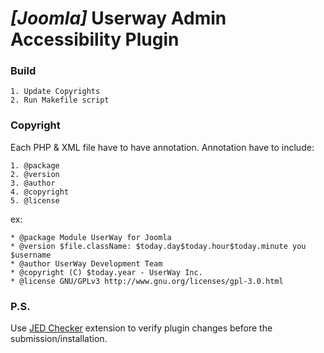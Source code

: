 # _[Joomla]_ Userway Admin Accessibility Plugin

### Build

    1. Update Copyrights
    2. Run Makefile script

### Copyright

Each PHP & XML file have to have annotation. Annotation have to include:
    
    1. @package
    2. @version
    3. @author
    4. @copyright
    5. @license

ex:

    * @package Module UserWay for Joomla
    * @version $file.className: $today.day$today.hour$today.minute you $username
    * @author UserWay Development Team
    * @copyright (C) $today.year - UserWay Inc.
    * @license GNU/GPLv3 http://www.gnu.org/licenses/gpl-3.0.html
### P.S.

Use [JED Checker](https://extensions.joomla.org/extension/jedchecker/) extension to verify plugin changes before the submission/installation.
